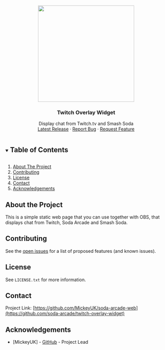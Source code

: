 <!-- PROJECT LOGO -->
<br />
<p align="center">
  <img src="https://soda-arcade.com/img/logo.svg" width="300px">
  <h3 align="center">Twitch Overlay Widget</h3>

  <p align="center" width="300px">
    Display chat from Twitch.tv and Smash Soda
    <br />
    <a href="https://github.com/MickeyUK/soda-arcade-web/releases">Latest Release</a>
    ·
    <a href="https://github.com/MickeyUK/soda-arcade-web/issues">Report Bug</a>
    ·
    <a href="https://github.com/MickeyUK/soda-arcade-web/issues">Request Feature</a>
  </p>
</p>

<!-- TABLE OF CONTENTS -->
<details open="open">
  <summary><h2 style="display: inline-block">Table of Contents</h2></summary>
  <ol>
    <li>
      <a href="#about-the-project">About The Project</a>
    </li>
    <li><a href="#contributing">Contributing</a></li>
    <li><a href="#license">License</a></li>
    <li><a href="#contact">Contact</a></li>
    <li><a href="#acknowledgements">Acknowledgements</a></li>
  </ol>
</details>


## About the Project

This is a simple static web page that you can use together with OBS, that displays chat from Twitch, Soda Arcade and Smash Soda.

## Contributing

See the [open issues](https://github.com/soda-arcade/twitch-overlay-widget/issues) for a list of proposed features (and known issues).

## License

See `LICENSE.txt` for more information.


## Contact


Project Link: [https://github.com/MickeyUK/soda-arcade-web](https://github.com/soda-arcade/twitch-overlay-widget)



<!-- ACKNOWLEDGEMENTS -->
## Acknowledgements

* [MickeyUK] - [GitHub](https://github.com/MickeyUK) - Project Lead